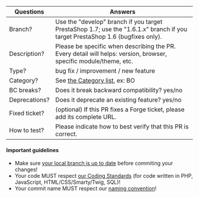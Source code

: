 <!-- Thank you for contributing to the PrestaShop project! 

Please take the time to edit the "Answers" rows with the necessary information:-->

| Questions     | Answers
| ------------- | -------------------------------------------------------
| Branch?       | Use the "develop" branch if you target PrestaShop 1.7; use the "1.6.1.x" branch if you target PrestaShop 1.6 (bugfixes only).
| Description?  | Please be specific when describing the PR. <br/> Every detail will helps: version, browser, specific module/theme, etc.
| Type?         | bug fix / improvement / new feature
| Category?     | See [the Category list](http://doc.prestashop.com/display/PS16/How+to+write+a+commit+message), ex: BO
| BC breaks?    | Does it break backward compatibility? yes/no
| Deprecations? | Does it deprecate an existing feature? yes/no
| Fixed ticket? | (optional) If this PR fixes a Forge ticket, please add its complete URL.
| How to test?  | Please indicate how to best verify that this PR is correct.

<!-- Click the form's "Preview button" to make sure the table is functional in GitHub. Thank you! -->

#### Important guidelines

* Make sure [your local branch is up to date](https://help.github.com/articles/syncing-a-fork/) before commiting your changes!
* Your code MUST respect [our Coding Standards](http://doc.prestashop.com/display/PS16/Coding+Standards) (for code written in PHP, JavaScript, HTML/CSS/Smarty/Twig, SQL)!
* Your commit name MUST respect our [naming convention](http://doc.prestashop.com/display/PS16/How+to+write+a+commit+message)!
